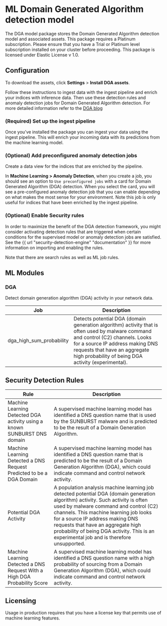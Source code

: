 # ML Domain Generated Algorithm detection model

The DGA model package stores the Domain Generated Algorithm detection model and associated assets.
This package requires a Platinum subscription. Please ensure that you have a Trial or Platinum level subscription installed on your cluster before proceeding. This package is licensed under Elastic License v 1.0.

## Configuration

To download the assets, click **Settings** > **Install DGA assets**.

Follow these instructions to ingest data with the ingest pipeline and enrich your indices with inference data. Then use these detection rules and anomaly detection jobs for Domain Generated Algorithm detection. For more detailed information refer to the [DGA blog](https://www.elastic.co/blog/supervised-and-unsupervised-machine-learning-for-dga-detection)

### (Required) Set up the ingest pipeline

Once you’ve installed the package you can ingest your data using the ingest pipeline. This will enrich your incoming data with its predictions from the machine learning model.

### (Optional) Add preconfigured anomaly detection jobs

Create a data view for the indices that are enriched by the pipeline.

In **Machine Learning > Anomaly Detection**, when you create a job, you should see an option to `Use preconfigured jobs` with a card for Domain Generated Algorithm (DGA) detection. When you select the card, you will see a pre-configured anomaly detection job that you can enable depending on what makes the most sense for your environment. Note this job is only useful for indices that have been enriched by the ingest pipeline.

### (Optional) Enable Security rules

In order to maximize the benefit of the DGA detection framework, you might consider activating detection rules that are triggered when certain conditions for the supervised model or anomaly detection jobs are satisfied. See the {{ url "security-detection-engine" "documentation" }} for more information on importing and enabling the rules.

Note that there are search rules as well as ML job rules.

## ML Modules

### DGA

Detect domain generation algorithm (DGA) activity in your network data.

| Job | Description |
|---|---|
| dga_high_sum_probability | Detects potential DGA (domain generation algorithm) activity that is often used by malware command and control (C2) channels. Looks for a source IP address making DNS requests that have an aggregate high probability of being DGA activity (experimental).| 

## Security Detection Rules

| Rule | Description |
|---|---|
| Machine Learning Detected DGA activity using a known SUNBURST DNS domain | A supervised machine learning model has identified a DNS question name that is used by the SUNBURST malware and is predicted to be the result of a Domain Generation Algorithm.|
| Machine Learning Detected a DNS Request Predicted to be a DGA Domain | A supervised machine learning model has identified a DNS question name that is predicted to be the result of a Domain Generation Algorithm (DGA), which could indicate command and control network activity.|
| Potential DGA Activity | A population analysis machine learning job detected potential DGA (domain generation algorithm) activity. Such activity is often used by malware command and control (C2) channels. This machine learning job looks for a source IP address making DNS requests that have an aggregate high probability of being DGA activity. This is an experimental job and is therefore unsupported.|
| Machine Learning Detected a DNS Request With a High DGA Probability Score | A supervised machine learning model has identified a DNS question name with a high probability of sourcing from a Domain Generation Algorithm (DGA), which could indicate command and control network activity.|

## Licensing
Usage in production requires that you have a license key that permits use of machine learning features.
